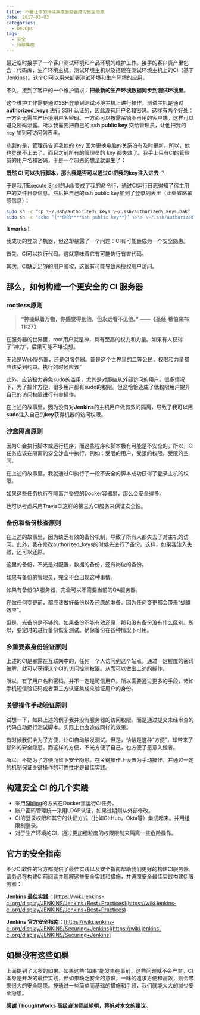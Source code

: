 ```yaml
---
title: 不要让你的持续集成服务器成为安全隐患
date: 2017-03-03
categories: 
  - DevOps
tags:
  - 安全
  - 持续集成
---
```


最近临时接手了一个客户测试环境和产品环境的维护工作。接手的客户资产里包含：代码库，生产环境主机，测试环境主机以及搭建在测试环境主机上的CI（基于Jenkins）。这个CI可以用来部署测试环境和生产环境的应用。

不久，接到了客户的一个维护请求：**把最新的生产环境数据同步到测试环境里**。

这个维护工作需要通过SSH登录到测试环境主机上进行操作。测试主机是通过 **authorized_keys** 进行 SSH 认证的，因此没有用户名和密码。这样有两个好处：一方面无需生产环境用户名密码。一方面可以按需吊销不再用的客户端。这样可以避免密码泄露。所以我需要把自己的 **ssh public key** 交给管理员，让他把我的 key 加到可访问列表里。

悲剧的是，管理员告诉我他的 key 因为更换电脑的关系没有及时更新。所以，他也登录不上去了。而且之前所有的管理员的 key 都失效了。我手上只有CI的管理员的用户名和密码，于是一个邪恶的想法就诞生了：

**既然 CI 可以执行脚本，那么我是否可以通过CI把我的key注入进去** ？

于是我用Execute Shell的Job变成了我的命令行，通过CI运行日志得知了宿主用户的文件目录信息。然后把自己的ssh public key加到了登录列表里（此处省略敏感信息）：

```bash
sudo sh -c “cp \~/.ssh/authorized\_keys \~/.ssh/authorized\_keys.bak”
sudo sh -c "echo ‘{**你的****ssh public key**}’ \>\> \~/.ssh/authorized\_keys"
```

**It works !**

我成功的登录了机器，但这却暴露了一个问题：CI有可能会成为一个安全隐患。

首先，CI可以执行代码。这就意味着它有可能执行有害代码。

其次，CI缺乏足够的用户鉴权，这很有可能导致未授权用户访问。

## 那么，如何构建一个更安全的 **CI** 服务器

### **rootless**原则

> **“神操纵着万物，你感觉得到他，但永远看不见他。”**
> ——**《圣经·希伯来书 11:27》**

在服务器的世界里，root用户就是神，具有至高的权力和力量。如果有人获得了”神力“，后果可能不堪设想。

无论是Web服务器，还是CI服务器。都是这个世界里的二等公民，权限和力量都应该受到约束。执行的时候应该“

此外，应该极力避免sudo的滥用，尤其是对那些从外部访问的用户。很多情况下，为了操作方便，很多用户都有sudo的权限。但这恰恰造成了低权限用户提升自己的访问权限进行有害操作。

在上述的故事里，因为没有对**Jenkins**的主机用户做有效的隔离，导致了我可以用**sudo**注入自己的**key**获得机器的访问权限。

### 沙盒隔离原则

因为CI会执行脚本或运行程序，而这些程序和脚本极有可能是不安全的。所以，CI任务应该在隔离的安全沙盒中执行，例如：受限的用户，受限的权限，受限的空间。

在上述的故事里，我就通过CI执行了一段不安全的脚本成功获得了登录主机的权限。

如果这些任务执行在隔离并受控的Docker容器里，那么会安全得多。

也可以考虑采用TravisCI这样的第三方CI服务来保证安全性。

### 备份和备份核查原则

在上述的故事里，因为缺乏有效的备份机制，导致了所有人都失去了对主机的访问。此外，我在修改authorized\_keys的时候先进行了备份。这样，如果我注入失败，还可以还原。

这里的备份，不光是对配置，数据的备份，还有岗位的备份。

如果有备份的管理员，完全不会出现这种事情。

如果有备份QA服务器，完全可以不需要当前的QA服务器。

在做任何变更前，都应该做好备份以及还原的准备。因为任何变更都会带来“蝴蝶效应”。

但是，光备份是不够的。如果备份不能有效还原，那和没有备份没有什么区别。所以，要定时的进行备份恢复测试。确保备份在各种情况下可用。

### 多重要素身份验证原则

上述的CI是暴露在互联网中的，任何一个人访问到这个站点，通过一定程度的密码破解，就可以获得这个CI的访问控制权限。从而可以做出上述的操作。

所以，有了用户名和密码，并不一定是可信用户。所以需要通过更多的手段，诸如手机短信验证码或者第三方认证集成来验证用户的身份。

### 关键操作手动验证原则

试想一下，如果上述的例子我并没有服务器的访问权限。而是通过提交未经审查的代码自动运行测试脚本。实际上也会造成同样的效果。

有时候我们会为了方便，让CI自动触发测试。但是，恰恰是这种“方便”，却带来了额外的安全隐患。而这样的方便，不光方便了自己，也方便了恶意入侵者。

所以，不能为了方便而留下安全隐患。在关键操作上设置为手动操作，并通过一定的机制保证关键操作的可靠性才是最佳实践。

## 构建安全 CI 的几个实践

- 采用[Sibling](https://jpetazzo.github.io/2015/09/03/do-not-use-docker-in-docker-for-ci/)的方式在Docker里运行CI任务。
- 账户密码管理统一采用LDAP认证，如果过期则从外部修改。
- CI的登录权限和其它的认证方式（比如GItHub，Okta等）集成起来。并用组限制登录。
- 对于生产环境的CI，通过更加细粒度的权限限制来隔离一些危险操作。

## 官方的安全指南

不少CI软件的官方都提供了最佳实践以及安全指南帮助我们更好的构建CI服务器。请务必在构建CI前阅读并理解这些安全实践和措施，并遵照安全最佳实践构建CI服务器：

**Jenkins 最佳实践：**[https://wiki.jenkins-ci.org/display/JENKINS/Jenkins+Best+Practices](https://wiki.jenkins-ci.org/display/JENKINS/Jenkins+Best+Practices)

**Jenkins 官方安全指南**：[https://wiki.jenkins-ci.org/display/JENKINS/Securing+Jenkins](https://wiki.jenkins-ci.org/display/JENKINS/Securing+Jenkins)

## 如果没有这些如果

上面提到了太多的如果。如果这些“如果”能发生在事前，这些问题就不会产生。CI本身是开发的最佳实践，但如果缺乏安全的意识，一味的追求方便和高效，则会带来很大的安全隐患。技通过一些简单而基础的措施和手段，我们就能大大的减少安全隐患。

**感谢 ThoughtWorks 高级咨询师赵朝朝，蒋帆对本文的建议**。
